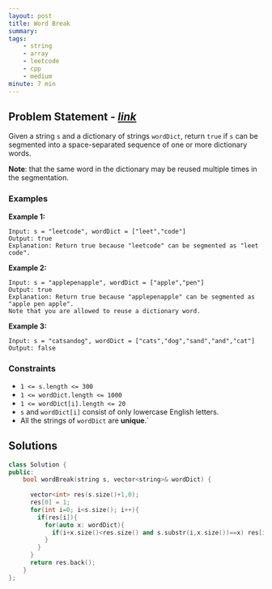 ```yaml
---
layout: post
title: Word Break
summary:
tags:
    - string
    - array
    - leetcode
    - cpp
    - medium
minute: 7 min
---
```


## Problem Statement - [*link*](https://leetcode.com/problems/word-break)  

Given a string `s` and a dictionary of strings `wordDict`, return `true` if `s` can be segmented into a space-separated sequence of one or more dictionary words.

**Note**: that the same word in the dictionary may be reused multiple times in the segmentation.

### Examples

**Example 1:**  
```
Input: s = "leetcode", wordDict = ["leet","code"]
Output: true
Explanation: Return true because "leetcode" can be segmented as "leet code".
```

**Example 2:**  
```
Input: s = "applepenapple", wordDict = ["apple","pen"]
Output: true
Explanation: Return true because "applepenapple" can be segmented as "apple pen apple".
Note that you are allowed to reuse a dictionary word.
```

**Example 3:**  
```
Input: s = "catsandog", wordDict = ["cats","dog","sand","and","cat"]
Output: false
```

### Constraints
+ `1 <= s.length <= 300`
+ `1 <= wordDict.length <= 1000`
+ `1 <= wordDict[i].length <= 20`
+ `s` and `wordDict[i]` consist of only lowercase English letters.
+ All the strings of `wordDict` are **unique**.`

## Solutions

```cpp
class Solution {
public:
    bool wordBreak(string s, vector<string>& wordDict) {
      
      vector<int> res(s.size()+1,0);
      res[0] = 1;
      for(int i=0; i<s.size(); i++){
        if(res[i]){
          for(auto x: wordDict){
            if(i+x.size()<res.size() and s.substr(i,x.size())==x) res[i+x.size()] = 1;
          }
        }
      }
      return res.back();
    }
};
```

